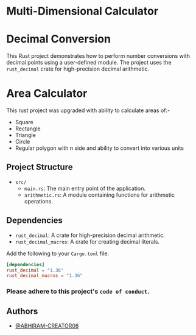 
# Multi-Dimensional Calculator
# Decimal Conversion

This Rust project demonstrates how to perform number conversions with decimal points using a user-defined module. The project uses the `rust_decimal` crate for high-precision decimal arithmetic.
# Area Calculator
This rust project was upgraded with ability to calculate areas of:-
- Square
- Rectangle
- Triangle
- Circle
- Regular polygon with n side
  and ability to convert into various units

## Project Structure

- `src/`
  - `main.rs`: The main entry point of the application.
  - `arithmetic.rs`: A module containing functions for arithmetic operations.

## Dependencies

- `rust_decimal`: A crate for high-precision decimal arithmetic.
- `rust_decimal_macros`: A crate for creating decimal literals.

Add the following to your `Cargo.toml` file:

```toml
[dependencies]
rust_decimal = "1.36"
rust_decimal_macros = "1.36"
```

### Please adhere to this project's `code of conduct`.


## Authors

- [@ABHIRAM-CREATOR06](https://github.com/ABHIRAM-CREATOR06)

